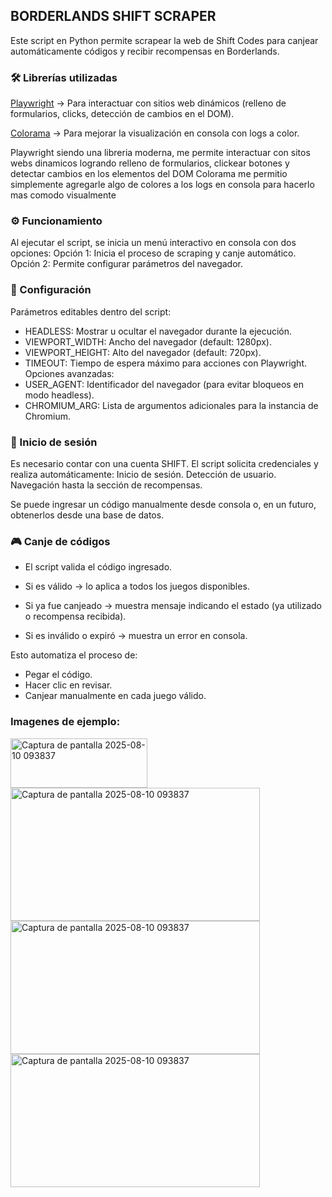 ## BORDERLANDS SHIFT SCRAPER
Este script en Python permite scrapear la web de Shift Codes para canjear automáticamente códigos y recibir recompensas en Borderlands.

### 🛠 Librerías utilizadas

[Playwright](https://playwright.dev/)
 → Para interactuar con sitios web dinámicos (relleno de formularios, clicks, detección de cambios en el DOM).

[Colorama](https://recursospython.com/guias-y-manuales/colorama-texto-fondo-coloreados-la-consola/)
 → Para mejorar la visualización en consola con logs a color.

Playwright siendo una libreria moderna, me permite interactuar con sitos webs dinamicos logrando relleno de formularios, clickear botones y detectar cambios en los elementos del DOM
Colorama me permitio simplemente agregarle algo de colores a los logs en consola para hacerlo mas comodo visualmente

### ⚙️ Funcionamiento

Al ejecutar el script, se inicia un menú interactivo en consola con dos opciones:
Opción 1: Inicia el proceso de scraping y canje automático.
Opción 2: Permite configurar parámetros del navegador.

### 🔧 Configuración

Parámetros editables dentro del script:
- HEADLESS: Mostrar u ocultar el navegador durante la ejecución.
- VIEWPORT_WIDTH: Ancho del navegador (default: 1280px).
- VIEWPORT_HEIGHT: Alto del navegador (default: 720px).
- TIMEOUT: Tiempo de espera máximo para acciones con Playwright.
Opciones avanzadas:
- USER_AGENT: Identificador del navegador (para evitar bloqueos en modo headless).
- CHROMIUM_ARG: Lista de argumentos adicionales para la instancia de Chromium.

### 🔑 Inicio de sesión

Es necesario contar con una cuenta SHIFT.
El script solicita credenciales y realiza automáticamente:
Inicio de sesión.
Detección de usuario.
Navegación hasta la sección de recompensas.

Se puede ingresar un código manualmente desde consola o, en un futuro, obtenerlos desde una base de datos.

### 🎮 Canje de códigos

- El script valida el código ingresado.
- Si es válido → lo aplica a todos los juegos disponibles.

- Si ya fue canjeado → muestra mensaje indicando el estado (ya utilizado o recompensa recibida).
- Si es inválido o expiró → muestra un error en consola.

Esto automatiza el proceso de:

- Pegar el código.
- Hacer clic en revisar.
- Canjear manualmente en cada juego válido.

### Imagenes de ejemplo:
<img width="219" height="79" alt="Captura de pantalla 2025-08-10 093837" src="https://github.com/user-attachments/assets/bf36707d-29f3-44d9-931c-1e5268b2f5b3" />
<img width="399" height="213" alt="Captura de pantalla 2025-08-10 093837" src="https://github.com/user-attachments/assets/5a897653-c251-4388-9cab-ec8c5d3f61d2" />
<img width="399" height="213" alt="Captura de pantalla 2025-08-10 093837" src="https://github.com/user-attachments/assets/cb5d471f-50f7-4cc7-886e-380af73b360a" />
<img width="399" height="213" alt="Captura de pantalla 2025-08-10 093837" src="https://github.com/user-attachments/assets/6e7aaac9-9522-4040-b62a-18fb61296bd3" />
